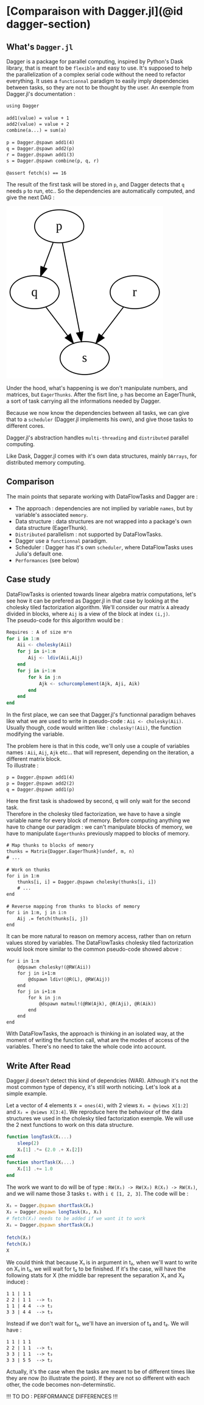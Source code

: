 # [Comparaison with Dagger.jl](@id dagger-section)


## What's `Dagger.jl`
Dagger is a package for parallel computing, inspired by Python's Dask library, that is meant to be `flexible` and easy to use. It's supposed to help the parallelization of a complex serial code without the need to refactor everything. It uses a `functionnal` paradigm to easily imply dependencies between tasks, so they are not to be thought by the user. An exemple from Dagger.jl's documentation :  

```@julia
using Dagger

add1(value) = value + 1
add2(value) = value + 2
combine(a...) = sum(a)

p = Dagger.@spawn add1(4)
q = Dagger.@spawn add2(p)
r = Dagger.@spawn add1(3)
s = Dagger.@spawn combine(p, q, r)

@assert fetch(s) == 16
```  

The result of the first task will be stored in `p`, and Dagger detects that `q` needs `p` to run, etc.. So the dependencies are automatically computed, and give the next DAG :  

![Dagger's DAG](DaggersDag.png)  

Under the hood, what's happening is we don't manipulate numbers, and matrices, but `EagerThunks`. After the fisrt line, `p` has become an EagerThunk, a sort of task carrying all the informations needed by Dagger.

Because we now know the dependencies between all tasks, we can give that to a `scheduler` (Dagger.jl implements his own), and give those tasks to different cores.

Dagger.jl's abstraction handles `multi-threading` and `distributed` parallel computing.

Like Dask, Dagger.jl comes with it's own data structures, mainly `DArrays`, for distributed memory computing.


## Comparison

The main points that separate working with DataFlowTasks and Dagger are :
* The approach : dependencies are not implied by variable `names`, but by variable's associated `memory`.
* Data structure : data structures are not wrapped into a package's own data structure (EagerThunk).
* `Distributed` parallelism : not supported by DataFlowTasks. 
* Dagger use a `functionnal` paradigm.
* Scheduler : Dagger has it's own `scheduler`, where DataFlowTasks uses Julia's default one.
* `Performances` (see below)


## Case study

DataFlowTasks is oriented towards linear algebra matrix computations, let's see how it can be prefered as Dagger.jl in that case by looking at the cholesky tiled factorization algorithm. We'll consider our matrix `A` already divided in blocks, where `Aij` is a view of the block at index `(i,j)`.  
The pseudo-code for this algorithm would be :

```julia
Requires : A of size m*n 
for i in 1:m
    Aii <- cholesky(Aii)
    for j in i+1:m
        Aij <- ldiv(Aii,Aij)
    end
    for j in i+1:m
        for k in j:n
            Ajk <- schurcomplement(Ajk, Aji, Aik)
        end
    end
end
```

In the first place, we can see that Dagger.jl's functionnal paradigm behaves like what we are used to write in pseudo-code : `Aii <- cholesky(Aii)`. Usually though, code would written like : `cholesky!(Aii)`, the function modifying the variable.  

The problem here is that in this code, we'll only use a couple of variables names : `Aii`, `Aij`, `Ajk` etc... that will represent, depending on the iteration, a different matrix block.  
To illustrate :

```@julia
p = Dagger.@spawn add1(4)
p = Dagger.@spawn add2(2)
q = Dagger.@spawn add1(p)
```

Here the first task is shadowed by second, q will only wait for the second task.  
Therefore in the cholesky tiled factorization, we have to have a single variable name for every block of memory. Before computing anything we have to change our paradigm : we can't manipulate blocks of memory, we have to manipulate `Eagerthunks` previously mapped to blocks of memory.

```@julia
# Map thunks to blocks of memory
thunks = Matrix{Dagger.EagerThunk}(undef, m, n)
# ...

# Work on thunks
for i in 1:m
    thunks[i, i] = Dagger.@spawn cholesky(thunks[i, i])
    # ...
end

# Reverse mapping from thunks to blocks of memory
for i in 1:m, j in i:n
    Aij .= fetch(thunks[i, j])
end
```

It can be more natural to reason on memory access, rather than on return values stored by variables. The DataFlowTasks cholesky tiled factorization would look more similar to the common pseudo-code showed above :

```@julia
for i in 1:m
    @dpsawn cholesky!(@RW(Aii))
    for j in i+1:m
        @dspawn ldiv!(@R(L), @RW(Aij))
    end
    for j in i+1:m
        for k in j:n
            @dspawn matmul!(@RW(Ajk), @R(Aji), @R(Aik))
        end
    end
end
```

With DataFlowTasks, the approach is thinking in an isolated way, at the moment of writing the function call, what are the modes of access of the variables. There's no need to take the whole code into account.

## Write After Read

Dagger.jl doesn't detect this kind of dependcies (WAR). Although it's not the most common type of depency, it's still worth noticing. Let's look at a simple example.

Let a vector of 4 elements `X = ones(4)`, with 2 views `X₁ = @views X[1:2]` and `X₂ = @views X[3:4]`. We reproduce here the behaviour of the data structures we used in the cholesky tiled factorization exemple. We will use the 2 next functions to work on this data structure.

```julia
function longTask(Xᵢ...)
    sleep(2)
    Xᵢ[1] .*= (2.0 .+ Xᵢ[2])
end
function shortTask(Xᵢ...)
    Xᵢ[1] .+= 1.0
end
```

The work we want to do will be of type : `RW(X₁) -> RW(X₂) R(X₁) -> RW(X₁)`, and we will name those 3 tasks `tᵢ` with `i ∈ [1, 2, 3]`. The code will be :

```julia
X₁ = Dagger.@spawn shortTask(X₁)
X₂ = Dagger.@spawn longTask(X₂, X₁)
# fetch(X₂) needs to be added if we want it to work
X₁ = Dagger.@spawn shortTask(X₁)

fetch(X₁)
fetch(X₂)
X
```

We could think that because X₁ is in argument in t₂, when we'll want to write on X₁ in t₃, we will wait for t₂ to be finished. If it's the case, will have the following stats for X (the middle bar represent the separation X₁ and X₂ induce) :

```
1 1 | 1 1
2 2 | 1 1  --> t₁
1 1 | 4 4  --> t₂
3 3 | 4 4  --> t₃
```

Instead if we don't wait for t₂, we'll have an inversion of t₃ and t₂. We will have :

```
1 1 | 1 1
2 2 | 1 1  --> t₁
3 3 | 1 1  --> t₃
3 3 | 5 5  --> t₂
```

Actually, it's the case when the tasks are meant to be of different times like they are now (to illustrate the point). If they are not so different with each other, the code becomes non-determinstic.


!!! TO DO : PERFORMANCE DIFFERENCES !!!
